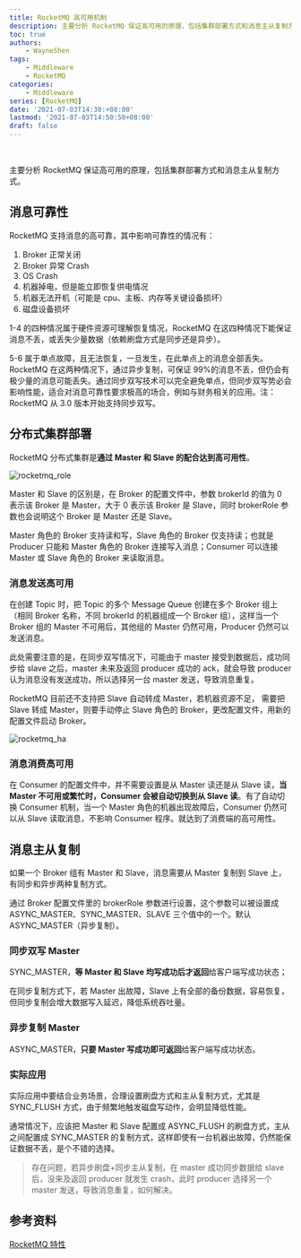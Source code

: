 ```yaml
---
title: RocketMQ 高可用机制
description: 主要分析 RocketMQ 保证高可用的原理，包括集群部署方式和消息主从复制方式
toc: true
authors: 
    - WayneShen
tags: 
    - Middleware
    - RocketMQ
categories: 
    - Middleware
series: [RocketMQ]
date: '2021-07-03T14:30:+08:00'
lastmod: '2021-07-03T14:50:50+08:00'
draft: false
---
```


</br>

主要分析 RocketMQ 保证高可用的原理，包括集群部署方式和消息主从复制方式。

<!--more-->

## 消息可靠性

RocketMQ 支持消息的高可靠，其中影响可靠性的情况有：

1. Broker 正常关闭
2. Broker 异常 Crash
3. OS Crash
4. 机器掉电，但是能立即恢复供电情况
5. 机器无法开机（可能是 cpu、主板、内存等关键设备损坏）
6. 磁盘设备损坏

1-4 的四种情况属于硬件资源可理解恢复情况，RocketMQ 在这四种情况下能保证消息不丢，或丢失少量数据（依赖刷盘方式是同步还是异步）。

5-6 属于单点故障，且无法恢复，一旦发生，在此单点上的消息全部丢失。RocketMQ 在这两种情况下，通过异步复制，可保证 99%的消息不丢，但仍会有极少量的消息可能丢失。通过同步双写技术可以完全避免单点，但同步双写势必会影响性能，适合对消息可靠性要求极高的场合，例如与财务相关的应用。注：RocketMQ 从 3.0 版本开始支持同步双写。

## 分布式集群部署

RocketMQ 分布式集群是**通过 Master 和 Slave 的配合达到高可用性**。

![rocketmq_role](../../../assets/RocketMQ高可用机制/rocketmq_role.jpg)

Master 和 Slave 的区别是，在 Broker 的配置文件中，参数 brokerId 的值为 0 表示该 Broker 是 Master，大于 0 表示该 Broker 是 Slave，同时 brokerRole 参数也会说明这个 Broker 是 Master 还是 Slave。

Master 角色的 Broker 支持读和写，Slave 角色的 Broker 仅支持读；也就是 Producer 只能和 Master 角色的 Broker 连接写入消息；Consumer 可以连接 Master 或 Slave 角色的 Broker 来读取消息。

### 消息发送高可用

在创建 Topic 时，把 Topic 的多个 Message Queue 创建在多个 Broker 组上（相同 Broker 名称，不同 brokerId 的机器组成一个 Broker 组），这样当一个 Broker 组的 Master 不可用后，其他组的 Master 仍然可用，Producer 仍然可以发送消息。

此处需要注意的是，在同步双写情况下，可能由于 master 接受到数据后，成功同步给 slave 之后，master 未来及返回 producer 成功的 ack，就会导致 producer 认为消息没有发送成功，所以选择另一台 master 发送，导致消息重复。

RocketMQ 目前还不支持把 Slave 自动转成 Master，若机器资源不足， 需要把 Slave 转成 Master，则要手动停止 Slave 角色的 Broker，更改配置文件，用新的配置文件启动 Broker。

![rocketmq_ha](../../../assets/RocketMQ高可用机制/rocketmq_ha.jpg)

### 消息消费高可用

在 Consumer 的配置文件中，并不需要设置是从 Master 读还是从 Slave 读，**当 Master 不可用或繁忙时，Consumer 会被自动切换到从 Slave 读**。有了自动切换 Consumer 机制，当一个 Master 角色的机器出现故障后，Consumer 仍然可以从 Slave 读取消息，不影响 Consumer 程序。就达到了消费端的高可用性。

## 消息主从复制

如果一个 Broker 组有 Master 和 Slave，消息需要从 Master 复制到 Slave 上，有同步和异步两种复制方式。

通过 Broker 配置文件里的 brokerRole 参数进行设置，这个参数可以被设置成 ASYNC_MASTER、SYNC_MASTER、SLAVE 三个值中的一个。默认 ASYNC_MASTER（异步复制）。

### 同步双写 Master

SYNC_MASTER，**等 Master 和 Slave 均写成功后才返回**给客户端写成功状态；

在同步复制方式下，若 Master 出故障，Slave 上有全部的备份数据，容易恢复，但同步复制会增大数据写入延迟，降低系统吞吐量。

### 异步复制 Master

ASYNC_MASTER，**只要 Master 写成功即可返回**给客户端写成功状态。

### 实际应用

实际应用中要结合业务场景，合理设置刷盘方式和主从复制方式，尤其是 SYNC_FLUSH 方式，由于频繁地触发磁盘写动作，会明显降低性能。

通常情况下，应该把 Master 和 Slave 配置成 ASYNC_FLUSH 的刷盘方式，主从之间配置成 SYNC_MASTER 的复制方式，这样即使有一台机器出故障，仍然能保证数据不丢，是个不错的选择。

> 存在问题，若异步刷盘+同步主从复制，在 master 成功同步数据给 slave 后，没来及返回 producer 就发生 crash，此时 producer 选择另一个 master 发送，导致消息重复，如何解决。

## 参考资料

[RocketMQ 特性](https://github.com/apache/rocketmq/blob/master/docs/cn/features.md) 
